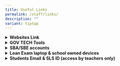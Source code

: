 ```yaml
---
title: Useful Links
permalink: /staff/links/
description: ""
variant: tiptap
---
```

<div data-type="detailGroup" class="isomer-accordion isomer-accordion-white">
<details class="isomer-details">
<summary><strong>Websites Link</strong>
</summary>
<div data-type="detailsContent" class="isomer-details-content">
<p><a href="https://intranet.moe.gov.sg" rel="noopener nofollow" target="_blank">MOE Intranet</a>
</p>
<p><a href="https://portal.mims.moe.gov.sg" rel="noopener nofollow" target="_blank">MIMS Portal</a>
</p>
<p><a href="https://idp.mims.moe.gov.sg" rel="noopener nofollow" target="_blank">ICON Email</a>
</p>
<p><a href="https://vle.learning.moe.edu.sg/login" rel="noopener nofollow" target="_blank">SLS Website</a>
</p>
<p><a href="https://www.microsoft365.com/" rel="noopener nofollow" target="_blank">Microsoft OneDrive</a>
</p>
<p><a href="https://schoolcockpit.moe.gov.sg" rel="noopener nofollow" target="_blank">School Cockpit</a>
</p>
<p><a href="https://scmobile.moe.edu.sg" rel="noopener nofollow" target="_blank">SC Mobile</a>
</p>
<p><a href="https://pg.moe.edu.sg" rel="noopener nofollow" target="_blank">Parents Gateway</a>
</p>
<p><a href="https://forms.moe.edu.sg/" rel="noopener nofollow" target="_blank">All Ears Form Builder</a>
</p>
<p><a href="https://www.opal2.moe.edu.sg" rel="noopener nofollow" target="_blank">Opal</a>
</p>
<p><a href="https://rbs.avero-tech.com/" rel="noopener nofollow" target="_blank">Resource Booking System</a>
</p>
<p><a href="https://iexams.seab.gov.sg/login" rel="noopener nofollow" target="_blank">iExams</a>
</p>
<p><a href="https://roster.diveanalytics.com" rel="noopener nofollow" target="_blank">Teacher Relief System</a>
</p>
</div>
</details>
<details class="isomer-details">
<summary><strong>GOV TECH Tools</strong>
</summary>
<div data-type="detailsContent" class="isomer-details-content">
<p><a href="https://form.gov.sg/" rel="noopener nofollow" target="_blank">FormSG</a>
</p>
<p><a href="https://pair.gov.sg/" rel="noopener nofollow" target="_blank">Pair Chat</a>
</p>
<p><a href="https://www.transcribe.gov.sg/login" rel="noopener nofollow" target="_blank">Transcribe</a>
</p>
<p><a href="https://for.edu.sg/#/" rel="noopener nofollow" target="_blank">Shorten links and generate QR code</a>
</p>
<p></p>
</div>
</details>
<details class="isomer-details">
<summary><strong>SBA/SBE accounts</strong>
</summary>
<div data-type="detailsContent" class="isomer-details-content">
<p><a href="https://go.gov.sg/sbasbe" rel="noopener nofollow" target="_blank">Request for SBA/SBE</a>
</p>
</div>
</details>
<details class="isomer-details">
<summary><strong>Loan Exam laptop &amp; school owned devices</strong>
</summary>
<div data-type="detailsContent" class="isomer-details-content">
<p><a href="https://forms.moe.edu.sg/forms/eLB7xR" rel="noopener nofollow" target="_blank">Request exam laptop loan</a>
</p>
<p><a href="https://go.gov.sg/requesttoloanschoolowneddevices" rel="noopener nofollow" target="_blank">Request school-owned devices for students</a>
</p>
</div>
</details>
<details class="isomer-details">
<summary><strong>Students Email &amp; SLS ID (access by teachers only)</strong>
</summary>
<div data-type="detailsContent" class="isomer-details-content">
<p><a href="\\D3238SMOE01\Dept\5. Departments\ICT\0. NDLP\2025\Students Email Address" rel="noopener nofollow" target="_blank">Students Email &amp; SLS ID</a>
</p>
</div>
</details>
</div>
<p></p>